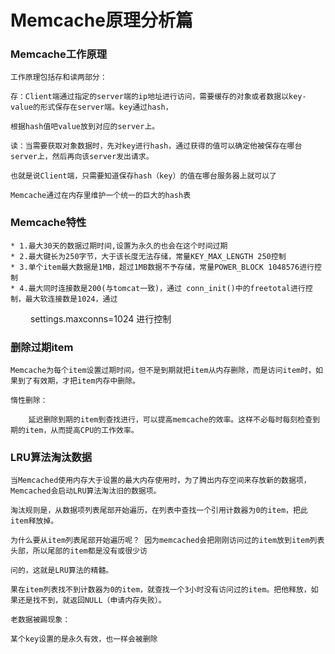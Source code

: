 #     Memcache原理分析篇

###   Memcache工作原理

    工作原理包括存和读两部分：
    
    存：Client端通过指定的server端的ip地址进行访问，需要缓存的对象或者数据以key-value的形式保存在server端。key通过hash，
    
    根据hash值吧value放到对应的server上。
    
    读：当需要获取对象数据时，先对key进行hash，通过获得的值可以确定他被保存在哪台server上，然后再向该server发出请求。
    
    也就是说Client端，只需要知道保存hash（key）的值在哪台服务器上就可以了
    
    Memcache通过在内存里维护一个统一的巨大的hash表
    
###   Memcache特性
    
    * 1.最大30天的数据过期时间,设置为永久的也会在这个时间过期
    * 2.最大键长为250字节，大于该长度无法存储，常量KEY_MAX_LENGTH 250控制
    * 3.单个item最大数据是1MB，超过1MB数据不予存储，常量POWER_BLOCK 1048576进行控制
    * 4.最大同时连接数是200(与tomcat一致)，通过 conn_init()中的freetotal进行控制，最大软连接数是1024，通过 
　　    settings.maxconns=1024 进行控制
###   删除过期item

    Memcache为每个item设置过期时间，但不是到期就把item从内存删除，而是访问item时，如果到了有效期，才把item内存中删除。

    惰性删除：
        
        延迟删除到期的item到查找进行，可以提高memcache的效率。这样不必每时每刻检查到期的item，从而提高CPU的工作效率。
  
 ### LRU算法淘汰数据
 
    当Memcached使用内存大于设置的最大内存使用时，为了腾出内存空间来存放新的数据项，Memcached会启动LRU算法淘汰旧的数据项。
    
    淘汰规则是，从数据项列表尾部开始遍历，在列表中查找一个引用计数器为0的item，把此item释放掉。
  
    为什么要从item列表尾部开始遍历呢？ 因为memcached会把刚刚访问过的item放到item列表头部，所以尾部的item都是没有或很少访

    问的，这就是LRU算法的精髓。
    
    果在item列表找不到计数器为0的item，就查找一个3小时没有访问过的item。把他释放，如果还是找不到，就返回NULL（申请内存失败）。

    老数据被踢现象：

    某个key设置的是永久有效，也一样会被删除
 
 
    
    
    
   
